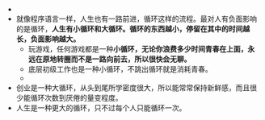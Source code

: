 -
- 就像程序语言一样，人生也有一路前进，循环这样的流程。最对人有负面影响的是循环，**人生有小循环和大循环。循环的东西越小，停留在其中的时间越长，负面影响越大。**
	- 玩游戏，任何游戏都是一种**小循环，无论你浪费多少时间青春在上面，永远在原地转圈而不是一路向前去，所以很快会无聊。**
	- 底层初级工作也是一种小循环，不跳出循环就是消耗青春。
	-
- 创业是一种大循环，从头到尾所学密度很大，所以能常常保持新鲜感，而且很少能循环次数到厌倦的量变程度。
- 人生是一种更大的循环，只不过每个人只能循环一次。